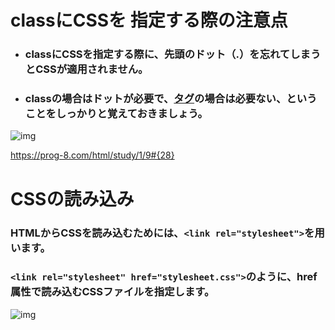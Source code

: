 #  classにCSSを 指定する際の注意点



* ### classにCSSを指定する際に、先頭のドット（.）を忘れてしまうとCSSが適用されません。

* ### classの場合はドットが必要で、<u>タグ</u>の場合は必要ない、ということをしっかりと覚えておきましょう。

![img](https://d2aj9sy12tbpym.cloudfront.net/progate/shared/images/slide/html/study/101/1482560473508.png)

https://prog-8.com/html/study/1/9#{28}



# CSSの読み込み

### HTMLからCSSを読み込むためには、`<link rel="stylesheet">`を用います。
### `<link rel="stylesheet" href="stylesheet.css">`のように、href属性で読み込むCSSファイルを指定します。

![img](https://d2aj9sy12tbpym.cloudfront.net/progate/shared/images/slide/html/study/101/1482560525525.png)






















